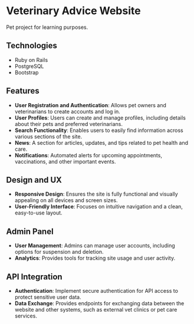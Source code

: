 # Veterinary Advice Website

Pet project for learning purposes.

## Technologies

- Ruby on Rails
- PostgreSQL
- Bootstrap

## Features

- **User Registration and Authentication**: Allows pet owners and veterinarians to create accounts and log in.
- **User Profiles**: Users can create and manage profiles, including details about their pets and preferred veterinarians.
- **Search Functionality**: Enables users to easily find information across various sections of the site.
- **News**: A section for articles, updates, and tips related to pet health and care.
- **Notifications**: Automated alerts for upcoming appointments, vaccinations, and other important events.

## Design and UX

- **Responsive Design**: Ensures the site is fully functional and visually appealing on all devices and screen sizes.
- **User-Friendly Interface**: Focuses on intuitive navigation and a clean, easy-to-use layout.
## Admin Panel

- **User Management**: Admins can manage user accounts, including options for suspension and deletion.
- **Analytics**: Provides tools for tracking site usage and user activity.

## API Integration

- **Authentication**: Implement secure authentication for API access to protect sensitive user data.
- **Data Exchange**: Provides endpoints for exchanging data between the website and other systems, such as external vet clinics or pet care services.
